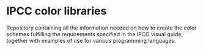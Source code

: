# IPCC color libraries
Repository containing all the information needed on how to create the color schemes fulfilling the requirements specified in the IPCC visual guide, together with examples of use for various programming languages.
